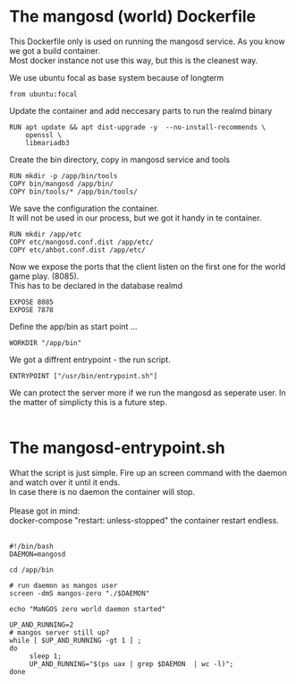 <h1>The mangosd (world) Dockerfile</h1>

This Dockerfile only is used on running the mangosd service.
As you know we got a build container.<br>Most docker instance
not use this way, but this is the cleanest way.

We use ubuntu focal as base system because of longterm
```
from ubuntu:focal
```
Update the container and add neccesary parts to run the realmd binary
```
RUN apt update && apt dist-upgrade -y  --no-install-recommends \
    openssl \
    libmariadb3 
```
Create the bin directory, copy in mangosd service and tools
```
RUN mkdir -p /app/bin/tools
COPY bin/mangosd /app/bin/
COPY bin/tools/* /app/bin/tools/
```
We save the configuration the container.<br> It will not be used in
our process, but we got it handy in te container.
```
RUN mkdir /app/etc
COPY etc/mangosd.conf.dist /app/etc/
COPY etc/ahbot.conf.dist /app/etc/
```
Now we expose the ports that the client listen on the first one for the world game play. (8085). <br>This has to be declared in the database realmd
```
EXPOSE 8085
EXPOSE 7878
```
Define the app/bin as start point ...
```
WORKDIR "/app/bin"
```
We got a diffrent entrypoint - the run script.
```
ENTRYPOINT ["/usr/bin/entrypoint.sh"]
```
We can protect the server more if we run the mangosd as seperate user.
In the matter of simplicty this is a future step.
<br><br>
<h1>The mangosd-entrypoint.sh</h1>
What the script is just simple. Fire up an screen command with the daemon
and watch over it until it ends.<br>
In case there is no daemon the container will stop.<br><br>Please got in mind:<br>docker-compose "restart: unless-stopped" the container restart endless.<br><br>

```
#!/bin/bash
DAEMON=mangosd

cd /app/bin

# run daemon as mangos user
screen -dmS mangos-zero "./$DAEMON"

echo "MaNGOS zero world daemon started"

UP_AND_RUNNING=2
# mangos server still up?
while [ $UP_AND_RUNNING -gt 1 ] ;
do
     sleep 1;
     UP_AND_RUNNING="$(ps uax | grep $DAEMON  | wc -l)";
done
```